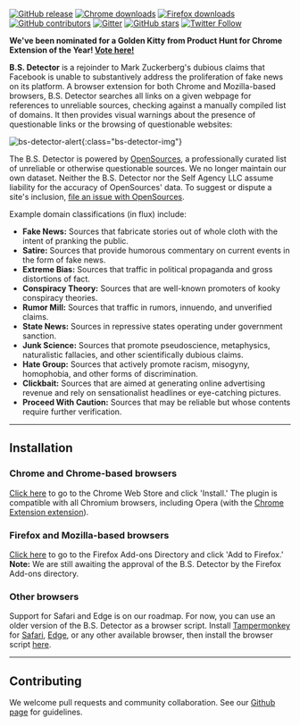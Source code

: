[![GitHub release](https://img.shields.io/github/release/bs-detector/bs-detector.svg)](https://github.com/bs-detector/bs-detector/releases) [![Chrome downloads](https://img.shields.io/chrome-web-store/d/dlcgkekjiopopabcifhebmphmfmdbjod.svg)](https://chrome.google.com/webstore/detail/dlcgkekjiopopabcifhebmphmfmdbjod/) [![Firefox downloads](https://img.shields.io/amo/d/bsdetector.svg)](https://addons.mozilla.org/en-US/firefox/addon/bsdetector/) [![GitHub contributors](https://img.shields.io/github/contributors/bs-detector/bs-detector.svg)](https://github.com/bs-detector/bs-detector/graphs/contributors) [![Gitter](https://img.shields.io/gitter/room/nwjs/nw.js.svg)](https://gitter.im/bs-detector) [![GitHub stars](https://img.shields.io/github/stars/bs-detector/bs-detector.svg?style=social&label=Star)](https://github.com/bs-detector/bs-detector/subscription) [![Twitter Follow](https://img.shields.io/twitter/follow/bsdetectorapp.svg?style=social&label=Follow)](https://twitter.com/bsdetectorapp)

**We've been nominated for a Golden Kitty from Product Hunt for Chrome Extension of the Year! [Vote here!](https://www.producthunt.com/@goldenkittymeow/collections/2016-chrome-extension-of-the-year)**

**B.S. Detector** is a rejoinder to Mark Zuckerberg's dubious claims that Facebook is unable to substantively address the proliferation of fake news on its platform. A browser extension for both Chrome and Mozilla-based browsers, B.S. Detector searches all links on a given webpage for references to unreliable sources, checking against a manually compiled list of domains. It then provides visual warnings about the presence of questionable links or the browsing of questionable websites:

![bs-detector-alert](/images/alert.png){:class="bs-detector-img"}

The B.S. Detector is powered by [OpenSources](http://opensources.co), a professionally curated list of unreliable or otherwise questionable sources. We no longer maintain our own dataset. Neither the B.S. Detector nor the Self Agency LLC assume liability for the accuracy of OpenSources' data. To suggest or dispute a site's inclusion, [file an issue with OpenSources](https://github.com/bigmclargehuge/opensources).

Example domain classifications (in flux) include:

-   **Fake News:** Sources that fabricate stories out of whole cloth with the intent of pranking the public.
-   **Satire:** Sources that provide humorous commentary on current events in the form of fake news.
-   **Extreme Bias:** Sources that traffic in political propaganda and gross distortions of fact.
-   **Conspiracy Theory:** Sources that are well-known promoters of kooky conspiracy theories.
-   **Rumor Mill:** Sources that traffic in rumors, innuendo, and unverified claims.
-   **State News:** Sources in repressive states operating under government sanction.
-   **Junk Science:** Sources that promote pseudoscience, metaphysics, naturalistic fallacies, and other scientifically dubious claims.
-   **Hate Group:** Sources that actively promote racism, misogyny, homophobia, and other forms of discrimination.
-   **Clickbait:** Sources that are aimed at generating online advertising revenue and rely on sensationalist headlines or eye-catching pictures.
-   **Proceed With Caution:** Sources that may be reliable but whose contents require further verification.

---

## Installation
<a name="chrome"></a>

### Chrome and Chrome-based browsers
[Click here](https://chrome.google.com/webstore/detail/dlcgkekjiopopabcifhebmphmfmdbjod/) to go to the Chrome Web Store and click 'Install.' The plugin is compatible with all Chromium browsers, including Opera (with the [Chrome Extension extension](https://addons.opera.com/en/extensions/details/download-chrome-extension-9/)).

<a name="firefox"></a>

### Firefox and Mozilla-based browsers
[Click here](https://addons.mozilla.org/en-US/firefox/addon/bsdetector/) to go to the Firefox Add-ons Directory and click 'Add to Firefox.' **Note:** We are still awaiting the approval of the B.S. Detector by the Firefox Add-ons directory.

<a name="other"></a>

### Other browsers
Support for Safari and Edge is on our roadmap. For now, you can use an older version of the B.S. Detector as a browser script. Install [Tampermonkey](https://tampermonkey.net) for [Safari](https://tampermonkey.net/?ext=dhdg&browser=safari), [Edge](https://tampermonkey.net/?ext=dhdg&browser=edge), or any other available browser, then install the browser script [here](https://github.com/bs-detector/bs-detector/blob/dev/browserscript/bs-detector.user.js).

---

## Contributing

We welcome pull requests and community collaboration. See our [Github page](https://github.com/bs-detector/bs-detector) for guidelines.
